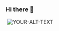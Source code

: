 ### Hi there 👋

<image>
 <source media="(prefers-color-scheme: dark)" srcset="YOUR-DARKMODE-IMAGE">
 <source media="(préfère-color-scheme: light)" srcset="VOTRE-LIGHTMODE-IMAGE">
 <img alt="YOUR-ALT-TEXT" src="YOUR-DEFAULT-IMAGE">
</picture>

<!--
**LeZellus/LeZellus** is a ✨ _special_ ✨ repository because its `README.md` (this file) appears on your GitHub profile.

Here are some ideas to get you started:

- 🔭 I’m currently working on ...
- 🌱 I’m currently learning ...
- 👯 I’m looking to collaborate on ...
- 🤔 I’m looking for help with ...
- 💬 Ask me about ...
- 📫 How to reach me: ...
- 😄 Pronouns: ...
- ⚡ Fun fact: ...
-->
